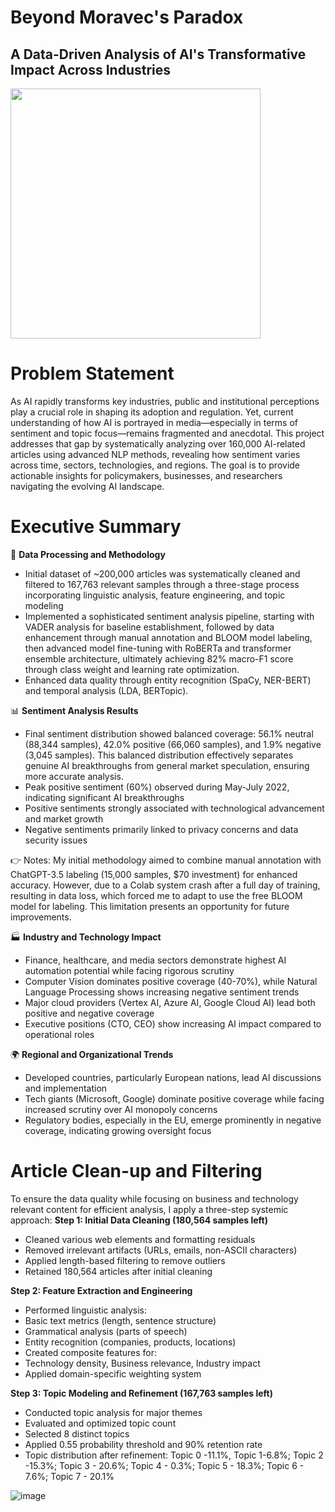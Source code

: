 # Beyond Moravec's Paradox
## A Data-Driven Analysis of AI's Transformative Impact Across Industries
<img src="https://github.com/user-attachments/assets/0719938a-9ef0-41dd-90ea-1cc003016e06" width="400"/>

# Problem Statement
As AI rapidly transforms key industries, public and institutional perceptions play a crucial role in shaping its adoption and regulation. Yet, current understanding of how AI is portrayed in media—especially in terms of sentiment and topic focus—remains fragmented and anecdotal. This project addresses that gap by systematically analyzing over 160,000 AI-related articles using advanced NLP methods, revealing how sentiment varies across time, sectors, technologies, and regions. The goal is to provide actionable insights for policymakers, businesses, and researchers navigating the evolving AI landscape.

# Executive Summary
🔧 **Data Processing and Methodology**
- Initial dataset of ~200,000 articles was systematically cleaned and filtered to 167,763 relevant samples through a three-stage process incorporating linguistic analysis, feature engineering, and topic modeling
- Implemented a sophisticated sentiment analysis pipeline, starting with VADER analysis for baseline establishment, followed by data enhancement through manual annotation and BLOOM model labeling, then advanced model fine-tuning with RoBERTa and transformer ensemble architecture, ultimately achieving 82% macro-F1 score through class weight and learning rate optimization.
- Enhanced data quality through entity recognition (SpaCy, NER-BERT) and temporal analysis (LDA, BERTopic).
  
📊 **Sentiment Analysis Results**
- Final sentiment distribution showed balanced coverage: 56.1% neutral (88,344 samples), 42.0% positive (66,060 samples), and 1.9% negative (3,045 samples). This balanced distribution effectively separates genuine AI breakthroughs from general market speculation, ensuring more accurate analysis.
- Peak positive sentiment (60%) observed during May-July 2022, indicating significant AI breakthroughs
- Positive sentiments strongly associated with technological advancement and market growth
- Negative sentiments primarily linked to privacy concerns and data security issues

👉 Notes: My initial methodology aimed to combine manual annotation with ChatGPT-3.5 labeling (15,000 samples, $70 investment) for enhanced accuracy. However, due to a Colab system crash after a full day of training, resulting in data loss, which forced me to adapt to use the free BLOOM model for labeling. This limitation presents an opportunity for future improvements.

🏭 **Industry and Technology Impact**
- Finance, healthcare, and media sectors demonstrate highest AI automation potential while facing rigorous scrutiny
- Computer Vision dominates positive coverage (40-70%), while Natural Language Processing shows increasing negative sentiment trends
- Major cloud providers (Vertex AI, Azure AI, Google Cloud AI) lead both positive and negative coverage
- Executive positions (CTO, CEO) show increasing AI impact compared to operational roles

🌍 **Regional and Organizational Trends**
- Developed countries, particularly European nations, lead AI discussions and implementation
- Tech giants (Microsoft, Google) dominate positive coverage while facing increased scrutiny over AI monopoly concerns
- Regulatory bodies, especially in the EU, emerge prominently in negative coverage, indicating growing oversight focus

# Article Clean-up and Filtering
To ensure the data quality while focusing on business and technology relevant content for efficient analysis, I apply a three-step systemic approach:
**Step 1: Initial Data Cleaning (180,564 samples left)**
- Cleaned various web elements and formatting residuals 
- Removed irrelevant artifacts (URLs, emails, non-ASCII characters) 
- Applied length-based filtering to remove outliers 
- Retained 180,564 articles after initial cleaning

**Step 2: Feature Extraction and Engineering**
- Performed linguistic analysis: 
- Basic text metrics (length, sentence structure)
- Grammatical analysis (parts of speech)
- Entity recognition (companies, products, locations)
- Created composite features for: 
- Technology density, Business relevance, Industry impact
- Applied domain-specific weighting system

**Step 3: Topic Modeling and Refinement (167,763 samples left)**
- Conducted topic analysis for major themes
- Evaluated and optimized topic count
- Selected 8 distinct topics 
- Applied 0.55 probability threshold and 90% retention rate
- Topic distribution after refinement: Topic 0 -11.1%, Topic 1-6.8%; Topic 2 -15.3%; Topic 3 - 20.6%; Topic 4 - 0.3%; Topic 5 - 18.3%; Topic 6 - 7.6%; Topic 7 - 20.1%

![image](https://github.com/user-attachments/assets/a0a71e84-fc5e-49ad-afdd-02b3080a189a)




